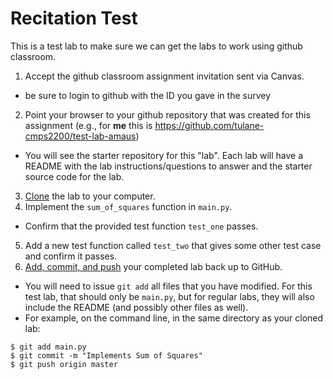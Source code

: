 # Recitation Test

This is a test lab to make sure we can get the labs to work using github classroom.

1. Accept the github classroom assignment invitation sent via Canvas.
  - be sure to login to github with the ID you gave in the survey
2. Point your browser to your github repository that was created for this assignment (e.g., for **me** this is <https://github.com/tulane-cmps2200/test-lab-amaus>)
  - You will see the starter repository for this "lab". Each lab will have a README with the lab instructions/questions to answer and the starter source code for the lab.
3. [Clone](https://docs.github.com/en/github/creating-cloning-and-archiving-repositories/cloning-a-repository-from-github/cloning-a-repository) the lab to your computer.
4. Implement the `sum_of_squares` function in `main.py`.
  - Confirm that the provided test function `test_one` passes.
5. Add a new test function called `test_two` that gives some other test case and confirm it passes.
6. [Add, commit, and push](https://docs.github.com/en/github/managing-files-in-a-repository/managing-files-using-the-command-line/adding-a-file-to-a-repository-using-the-command-line) your completed lab back up to GitHub. 
  - You will need to issue `git add` all files that you have modified. For this test lab, that should only be `main.py`, but for regular labs, they will also include the README (and possibly other files as well).
  - For example, on the command line, in the same directory as your cloned lab:
```
$ git add main.py
$ git commit -m "Implements Sum of Squares"
$ git push origin master
```
